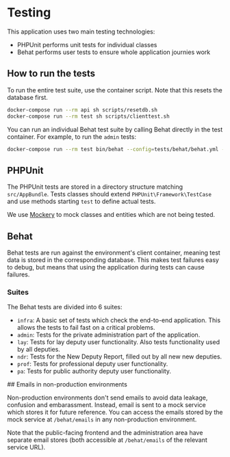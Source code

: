 # Testing

This application uses two main testing technologies:

- PHPUnit performs unit tests for individual classes
- Behat performs user tests to ensure whole application journies work

## How to run the tests

To run the entire test suite, use the container script. Note that this resets the database first.

```sh
docker-compose run --rm api sh scripts/resetdb.sh
docker-compose run --rm test sh scripts/clienttest.sh
```

You can run an individual Behat test suite by calling Behat directly in the test container. For example, to run the `admin` tests:

```sh
docker-compose run --rm test bin/behat --config=tests/behat/behat.yml --stop-on-failure --suite=admin
```

## PHPUnit

The PHPUnit tests are stored in a directory structure matching `src/AppBundle`. Tests classes should extend `PHPUnit\Framework\TestCase` and use methods starting `test` to define actual tests.

We use [Mockery][mockery] to mock classes and entities which are not being tested.

## Behat

Behat tests are run against the environment's client container, meaning test data is stored in the corresponding database. This makes test failures easy to debug, but means that using the application during tests can cause failures.

### Suites

The Behat tests are divided into 6 suites:

- `infra`: A basic set of tests which check the end-to-end application. This allows the tests to fail fast on a critical problems.
- `admin`: Tests for the private administration part of the application.
- `lay`: Tests for lay deputy user functionality. Also tests functionality used by all deputies.
- `ndr`: Tests for the New Deputy Report, filled out by all new new deputies.
- `prof`: Tests for professional deputy user functionality.
- `pa`: Tests for public authority deputy user functionality.

## Emails in non-production environments

Non-production environments don't send emails to avoid data leakage, confusion and embarassment. Instead, email is sent to a mock service which stores it for future reference. You can access the emails stored by the mock service at `/behat/emails` in any non-production environment.

Note that the public-facing frontend and the administration area have separate email stores (both accessible at `/behat/emails` of the relevant service URL).

[mockery]: http://docs.mockery.io/en/latest/
